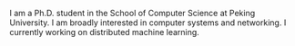 I am a Ph.D. student in the School of Computer Science at Peking University. I am broadly interested in computer systems and networking. I currently working on distributed machine learning.

